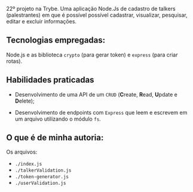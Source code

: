 
22º projeto na Trybe. Uma aplicação Node.Js de cadastro de talkers (palestrantes) em que é possível possível cadastrar, visualizar, pesquisar, editar e excluir informações.  

## Tecnologias empregadas:

Node.js e as biblioteca `crypto` (para gerar token) e `express` (para criar rotas).

## Habilidades praticadas

  * Desenvolvimento de uma API de um `CRUD` (**C**reate, **R**ead, **U**pdate e **D**elete);

  * Desenvolvimento de endpoints com `Express` que leem e escrevem em um arquivo utilizando o módulo `fs`.


## O que é de minha autoria:

Os arquivos:

* `./index.js`
* `./talkerValidation.js`
* `./token-generator.js`
* `./userValidation.js`


